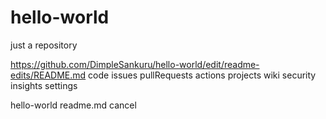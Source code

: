 # hello-world
just a repository

https://github.com/DimpleSankuru/hello-world/edit/readme-edits/README.md
code issues pullRequests actions projects wiki security insights settings

hello-world readme.md cancel
